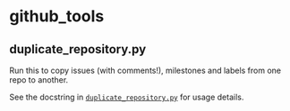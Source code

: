 github_tools
============

duplicate_repository.py
-----------------------

Run this to copy issues (with comments!), milestones and labels from one repo
to another.

See the docstring in [`duplicate_repository.py`](https://github.com/pcraciunoiu/github_tools/blob/master/duplicate_repository.py) for usage details.
